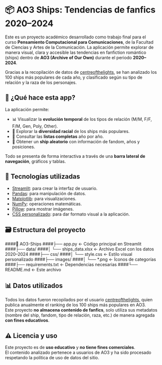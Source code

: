 # 📦 AO3 Ships: Tendencias de fanfics 2020–2024

Este es un proyecto académico desarrollado como trabajo final para el curso **Pensamiento Computacional para Comunicaciones**, de la Facultad de Ciencias y Artes de la Comunicación. La aplicación permite explorar de manera visual, clara y accesible las tendencias en fanfiction romántico (ships) dentro de **AO3 (Archive of Our Own)** durante el periodo **2020–2024**.

Gracias a la recopilación de datos de [centreofthelights](https://archiveofourown.org/series/1209645), se han analizado los 100 ships más populares de cada año, y clasificado según su tipo de relación y la raza de los personajes.

## 🚀 ¿Qué hace esta app?

La aplicación permite:

- 📊 Visualizar la **evolución temporal** de los tipos de relación (M/M, F/F, F/M, Gen, Poly, Other).
- 🧬 Explorar la **diversidad racial** de los ships más populares.
- 📝 Consultar las **listas completas** año por año.
- 🎲 Obtener un **ship aleatorio** con información de fandom, años y posiciones.
  
Todo se presenta de forma interactiva a través de una **barra lateral de navegación**, gráficos y tablas.

## 🧰 Tecnologías utilizadas

- [Streamlit](https://streamlit.io/): para crear la interfaz de usuario.
- [Pandas](https://pandas.pydata.org/): para manipulación de datos.
- [Matplotlib](https://matplotlib.org/): para visualizaciones.
- [NumPy](https://numpy.org/): operaciones matemáticas.
- [Pillow](https://python-pillow.org/): para mostrar imágenes.
- [CSS personalizado](css/style.css): para dar formato visual a la aplicación.

## 🗃️ Estructura del proyecto
####📁 AO3-Ships
####├── app.py ← Código principal en Streamlit
####├── data/
####│ └── ships_data.xlsx ← Archivo Excel con los datos 2020–2024
####├── css/
####│ └── style.css ← Estilo visual personalizado
####├── images/
####│ └── *.png ← Íconos de categorías
####├── requirements.txt ← Dependencias necesarias
####└── README.md ← Este archivo

## 📊 Datos utilizados

Todos los datos fueron recopilados por el usuario [centreofthelights](https://archiveofourown.org/series/1209645), quien publica anualmente el ranking de los 100 ships más populares en AO3.  
Este proyecto **no almacena contenido de fanfics**, solo utiliza sus metadatos (nombre del ship, fandom, tipo de relación, raza, etc.) de manera agregada **con fines educativos**.

## ⚠️ Licencia y uso

Este proyecto es de **uso educativo** y **no tiene fines comerciales**.  
El contenido analizado pertenece a usuarios de AO3 y ha sido procesado respetando la política de uso de datos del sitio.
